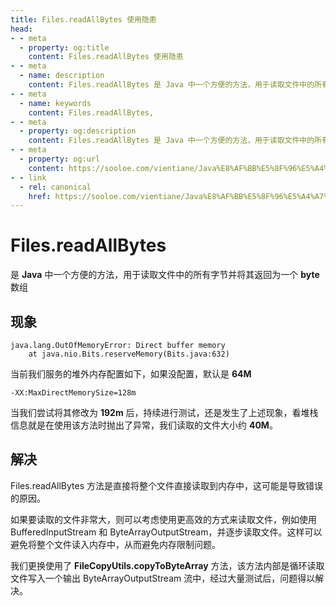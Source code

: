 ```yaml
---
title: Files.readAllBytes 使用隐患
head:
- - meta
  - property: og:title
    content: Files.readAllBytes 使用隐患
- - meta
  - name: description
    content: Files.readAllBytes 是 Java 中一个方便的方法，用于读取文件中的所有字节并将其返回为一个 byte 数组。然而，它存在一些使用隐患，可能会导致程序运行出错或产生安全问题。
- - meta
  - name: keywords
    content: Files.readAllBytes,
- - meta
  - property: og:description
    content: Files.readAllBytes 是 Java 中一个方便的方法，用于读取文件中的所有字节并将其返回为一个 byte 数组。然而，它存在一些使用隐患，可能会导致程序运行出错或产生安全问题。
- - meta
  - property: og:url
    content: https://sooloe.com/vientiane/Java%E8%AF%BB%E5%8F%96%E5%A4%A7%E6%96%87%E4%BB%B6
- - link
  - rel: canonical
    href: https://sooloe.com/vientiane/Java%E8%AF%BB%E5%8F%96%E5%A4%A7%E6%96%87%E4%BB%B6
---
```


# Files.readAllBytes

是 **Java** 中一个方便的方法，用于读取文件中的所有字节并将其返回为一个 **byte** 数组

## 现象

```shell
java.lang.OutOfMemoryError: Direct buffer memory
    at java.nio.Bits.reserveMemory(Bits.java:632)
```

当前我们服务的堆外内存配置如下，如果没配置，默认是 **64M**

```shell
-XX:MaxDirectMemorySize=128m
```

当我们尝试将其修改为 **192m** 后，持续进行测试，还是发生了上述现象，看堆栈信息就是在使用该方法时抛出了异常，我们读取的文件大小约 **40M**。

## 解决

Files.readAllBytes 方法是直接将整个文件直接读取到内存中，这可能是导致错误的原因。

如果要读取的文件非常大，则可以考虑使用更高效的方式来读取文件，例如使用 BufferedInputStream 和 ByteArrayOutputStream，并逐步读取文件。这样可以避免将整个文件读入内存中，从而避免内存限制问题。

我们更换使用了 **FileCopyUtils.copyToByteArray** 方法，该方法内部是循环读取文件写入一个输出 ByteArrayOutputStream 流中，经过大量测试后，问题得以解决。

    
